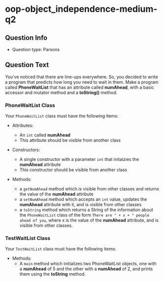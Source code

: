 # oop-object_independence-medium-q2

## Question Info

- Question type: Parsons

## Question Text

You've noticed that there are line-ups everywhere. So, you decided to write a program that predicts how long you need to
wait in them. Make a program called  **PhoneWaitList** that has an attribute called **numAhead**, with a basic accessor
and mutator method and a **toString()** method.

### PhoneWaitList Class

Your `PhoneWaitList` class must have the following items:

- Attributes:
    - An `int` called **numAhead**
    - This attribute should be visible from another class

- Constructors:
    - A single constructor with a parameter `int` that initalzies the **numAhead** attribute
    - This constructor should be visible from another class

- Methods:
    - a `getNumAhead` method which is visible from other classes and returns the value of the **numAhead** attribute
    - a `setNumAhead` method which accepts an `int` value, updates the **numAhead** attribute with it, and
      is visible from other classes
    - a `toString` method which returns a String of the information about the `PhoneWaitList` class of the form
      `There are " + x + " people ahead of you`, where x is the value of the **numAhead** attribute, and is visible from
      other classes.

### TestWaitList Class

Your `TestWaitList` class must have the following items:

- Methods:
    - A `main` method which initializes two PhoneWaitList objects, one with a **numAhead** of 5 and
      the other with a **numAhead** of 2, and prints them using the **toString** method.

